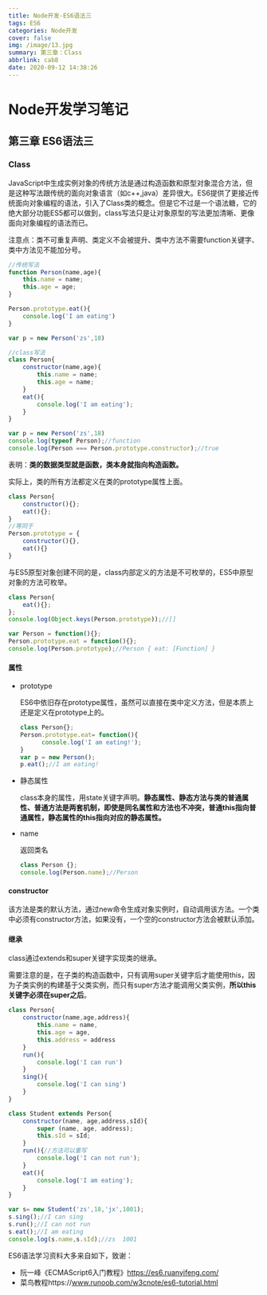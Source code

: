 ```yaml
---
title: Node开发-ES6语法三
tags: ES6
categories: Node开发
cover: false
img: /image/13.jpg
summary: 第三章：Class
abbrlink: cab8
date: 2020-09-12 14:38:26
---
```


# Node开发学习笔记

##  第三章 ES6语法三

### Class

JavaScript中生成实例对象的传统方法是通过构造函数和原型对象混合方法，但是这种写法跟传统的面向对象语言（如c++,java）差异很大。ES6提供了更接近传统面向对象编程的语法，引入了Class类的概念。但是它不过是一个语法糖，它的绝大部分功能ES5都可以做到，class写法只是让对象原型的写法更加清晰、更像面向对象编程的语法而已。

注意点：类不可重复声明、类定义不会被提升、类中方法不需要function关键字、类中方法见不能加分号。

```js
//传统写法
function Person(name,age){
	this.name = name;
    this.age = age;
}

Person.prototype.eat(){
	console.log('I am eating')
}

var p = new Person('zs',18)
```

```js
//class写法
class Person{
	constructor(name,age){
		this.name = name;
        this.age = name;
    }
    eat(){
		console.log('I am eating');
    }
}

var p = new Person('zs',18)
console.log(typeof Person);//function
console.log(Person === Person.prototype.constructor);//true
```

表明：**类的数据类型就是函数，类本身就指向构造函数。**

实际上，类的所有方法都定义在类的prototype属性上面。

```js
class Person{
	constructor(){};
    eat(){};
}
//等同于
Person.prototype = {
    constructor(){},
    eat(){}
}
```

与ES5原型对象创建不同的是，class内部定义的方法是不可枚举的，ES5中原型对象的方法可枚举。

```js
class Person{
    eat(){};
};
console.log(Object.keys(Person.prototype));//[]

var Person = function(){};
Person.prototype.eat = function(){};
console.log(Person.prototype);//Person { eat: [Function] }
```

#### 属性

- prototype

  ES6中依旧存在prototype属性，虽然可以直接在类中定义方法，但是本质上还是定义在prototype上的。

  ```js
  class Person{};
  Person.prototype.eat= function(){
  		console.log('I am eating!');
  }
  var p = new Person();
  p.eat();//I am eating!
  ```

- 静态属性

  class本身的属性，用state关键字声明。**静态属性、静态方法与类的普通属性、普通方法是两套机制，即使是同名属性和方法也不冲突，普通this指向普通属性，静态属性的this指向对应的静态属性。**

- name

  返回类名

  ```js
  class Person {};
  console.log(Person.name);//Person
  ```

#### constructor

该方法是类的默认方法，通过new命令生成对象实例时，自动调用该方法。一个类中必须有constructor方法，如果没有，一个空的constructor方法会被默认添加。

#### 继承

class通过extends和super关键字实现类的继承。

需要注意的是，在子类的构造函数中，只有调用super关键字后才能使用this，因为子类实例的构建基于父类实例，而只有super方法才能调用父类实例，**所以this关键字必须在super之后**。

```js
class Person{
    constructor(name,age,address){
        this.name = name,
        this.age = age,
        this.address = address
    }
    run(){
        console.log('I can run')
    }
    sing(){
        console.log('I can sing')
    }
}

class Student extends Person{
    constructor(name, age,address,sId){
        super (name, age, address);
        this.sId = sId;
    }
    run(){//方法可以重写
        console.log('I can not run');
    }
    eat(){
        console.log('I am eating');
    }
}

var s= new Student('zs',18,'jx',1001);
s.sing();//I can sing
s.run();//I can not run
s.eat();//I am eating
console.log(s.name,s.sId);//zs  1001
```



ES6语法学习资料大多来自如下，致谢：

- 阮一峰《ECMAScript6入门教程》https://es6.ruanyifeng.com/
- 菜鸟教程https://www.runoob.com/w3cnote/es6-tutorial.html



